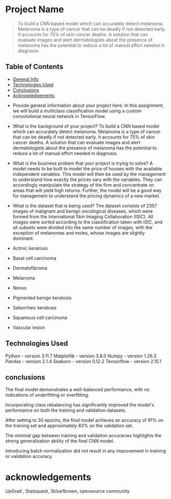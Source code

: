 # Project Name
> To build a CNN based model which can accurately detect melanoma. Melanoma is a type of cancer that can be deadly if not detected early. It accounts for 75% of skin cancer deaths. A solution that can evaluate images and alert dermatologists about the presence of melanoma has the potential to reduce a lot of manual effort needed in diagnosis.


## Table of Contents
* [General Info](#general-information)
* [Technologies Used](#technologies-used)
* [Conclusions](#conclusions)
* [Acknowledgements](#acknowledgements)


- Provide general information about your project here.
In this assignment, we will build a multiclass classification model using a custom convolutional neural network in TensorFlow. 
  
- What is the background of your project?
To build a CNN based model which can accurately detect melanoma. Melanoma is a type of cancer that can be deadly if not detected early. It accounts for 75% of skin cancer deaths. A solution that can evaluate images and alert dermatologists about the presence of melanoma has the potential to reduce a lot of manual effort needed in diagnosis.

- What is the business probem that your project is trying to solve?
 A model needs to be built to model the price of houses with the available independent variables. This model will then be used by the management to understand how exactly the prices vary with the variables. They can accordingly manipulate the strategy of the firm and concentrate on areas that will yield high returns. Further, the model will be a good way for management to understand the pricing dynamics of a new market.

- What is the dataset that is being used?
 The dataset consists of 2357 images of malignant and benign oncological diseases, which were formed from the International Skin Imaging Collaboration (ISIC). All images were sorted according to the classification taken with ISIC, and all subsets were divided into the same number of images, with the exception of melanomas and moles, whose images are slightly dominant.

- Actinic keratosis
- Basal cell carcinoma
- Dermatofibroma
- Melanoma
- Nevus
- Pigmented benign keratosis
- Seborrheic keratosis
- Squamous cell carcinoma
- Vascular lesion


## Technologies Used
Python - version 3.11.7
Matplotlib - version 3.8.0
Numpy - version 1.26.3
Pandas - version 2.1.4
Seaborn - version 0.12.2
Tensorflow - version 2.15.1

## conclusions 

The final model demonstrates a well-balanced performance, with no indications of underfitting or overfitting.

Incorporating class rebalancing has significantly improved the model's performance on both the training and validation datasets.

After setting to 30 epochs, the final model achieves an accuracy of 91% on the training set and approximately 83% on the validation set.

The minimal gap between training and validation accuracies highlights the strong generalization ability of the final CNN model.

Introducing batch normalization did not result in any improvement in training or validation accuracy.

# acknowledgements
UpGrad , Statsquest, 3blue1brown, opensource community
